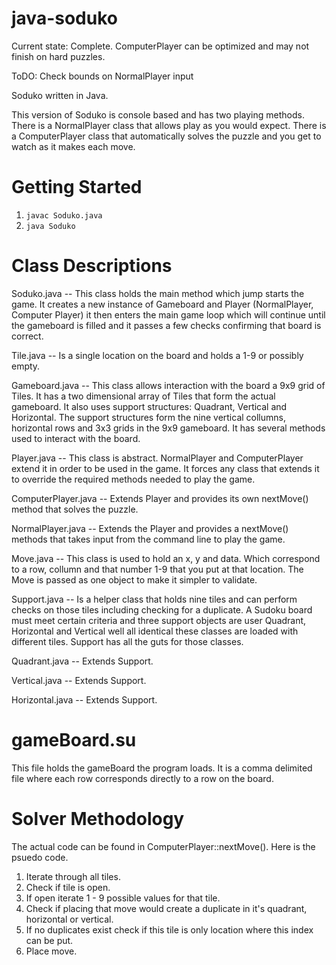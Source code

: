 java-soduko
===========

Current state: Complete. ComputerPlayer can be optimized and may not finish on hard puzzles. 

ToDO: Check bounds on NormalPlayer input

Soduko written in Java.

This version of Soduko is console based and has two playing methods. There is a NormalPlayer class that allows play as you would expect. There is a ComputerPlayer class that automatically solves the puzzle and you get to watch as it makes each move. 

Getting Started
===============
1. ````javac Soduko.java````
2. ````java Soduko````


Class Descriptions
==================

Soduko.java -- This class holds the main method which jump starts the game. It creates a new instance of Gameboard and Player (NormalPlayer, Computer Player) it then enters the main game loop which will continue until the gameboard is filled and it passes a few checks confirming that board is correct. 

Tile.java -- Is a single location on the board and holds a 1-9 or possibly empty. 

Gameboard.java -- This class allows interaction with the board a 9x9 grid of Tiles. It has a two dimensional array of Tiles that form the actual gameboard. It also uses support structures: Quadrant, Vertical and Horizontal. The support structures form the nine vertical collumns, horizontal rows and 3x3 grids in the 9x9 gameboard. It has several methods used to interact with the board.  

Player.java -- This class is abstract. NormalPlayer and ComputerPlayer extend it in order to be used in the game. It forces any class that extends it to override the required methods needed to play the game. 

ComputerPlayer.java -- Extends Player and provides its own nextMove() method that solves the puzzle.

NormalPlayer.java -- Extends the Player and provides a nextMove() methods that takes input from the command line to play the game. 

Move.java -- This class is used to hold an x, y and data. Which correspond to a row, collumn and that number 1-9 that you put at that location. The Move is passed as one object to make it simpler to validate.

Support.java -- Is a helper class that holds nine tiles and can perform checks on those tiles including checking for a duplicate. A Sudoku board must meet certain criteria and three support objects are user Quadrant, Horizontal and Vertical well all identical these classes are loaded with different tiles. Support has all the guts for those classes. 

Quadrant.java -- Extends Support.

Vertical.java -- Extends Support.

Horizontal.java -- Extends Support.

gameBoard.su
============
This file holds the gameBoard the program loads. It is a comma delimited file where each row corresponds directly to a row on the board.

Solver Methodology
==================

The actual code can be found in ComputerPlayer::nextMove(). Here is the psuedo code. 


1. Iterate through all tiles. 
2. Check if tile is open. 
3. If open iterate 1 - 9 possible values for that tile. 
4. Check if placing that move would create a duplicate in it's quadrant, horizontal or vertical.
5. If no duplicates exist check if this tile is only location where this index can be put. 
6. Place move. 
